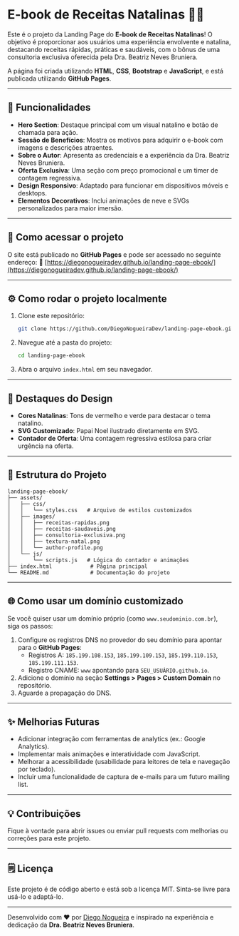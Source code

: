 # E-book de Receitas Natalinas 🎄🍲

Este é o projeto da Landing Page do **E-book de Receitas Natalinas**! O objetivo é proporcionar aos usuários uma experiência envolvente e natalina, destacando receitas rápidas, práticas e saudáveis, com o bônus de uma consultoria exclusiva oferecida pela Dra. Beatriz Neves Bruniera.

A página foi criada utilizando **HTML**, **CSS**, **Bootstrap** e **JavaScript**, e está publicada utilizando **GitHub Pages**.

---

## 🎯 **Funcionalidades**
- **Hero Section**: Destaque principal com um visual natalino e botão de chamada para ação.
- **Sessão de Benefícios**: Mostra os motivos para adquirir o e-book com imagens e descrições atraentes.
- **Sobre o Autor**: Apresenta as credenciais e a experiência da Dra. Beatriz Neves Bruniera.
- **Oferta Exclusiva**: Uma seção com preço promocional e um timer de contagem regressiva.
- **Design Responsivo**: Adaptado para funcionar em dispositivos móveis e desktops.
- **Elementos Decorativos**: Inclui animações de neve e SVGs personalizados para maior imersão.

---

## 🚀 **Como acessar o projeto**
O site está publicado no **GitHub Pages** e pode ser acessado no seguinte endereço:
🔗 [https://diegonogueiradev.github.io/landing-page-ebook/](https://diegonogueiradev.github.io/landing-page-ebook/)

---

## ⚙️ **Como rodar o projeto localmente**
1. Clone este repositório:
   ```bash
   git clone https://github.com/DiegoNogueiraDev/landing-page-ebook.git
   ```
2. Navegue até a pasta do projeto:
   ```bash
   cd landing-page-ebook
   ```
3. Abra o arquivo `index.html` em seu navegador.

---

## 🌟 **Destaques do Design**
- **Cores Natalinas**: Tons de vermelho e verde para destacar o tema natalino.
- **SVG Customizado**: Papai Noel ilustrado diretamente em SVG.
- **Contador de Oferta**: Uma contagem regressiva estilosa para criar urgência na oferta.

---

## 📂 **Estrutura do Projeto**
```
landing-page-ebook/
├── assets/
│   ├── css/
│   │   └── styles.css   # Arquivo de estilos customizados
│   ├── images/
│   │   ├── receitas-rapidas.png
│   │   ├── receitas-saudaveis.png
│   │   ├── consultoria-exclusiva.png
│   │   ├── textura-natal.png
│   │   └── author-profile.png
│   └── js/
│       └── scripts.js   # Lógica do contador e animações
├── index.html            # Página principal
└── README.md             # Documentação do projeto
```

---

## 🌐 **Como usar um domínio customizado**
Se você quiser usar um domínio próprio (como `www.seudominio.com.br`), siga os passos:
1. Configure os registros DNS no provedor do seu domínio para apontar para o **GitHub Pages**:
   - Registros A: `185.199.108.153`, `185.199.109.153`, `185.199.110.153`, `185.199.111.153`.
   - Registro CNAME: `www` apontando para `SEU_USUÁRIO.github.io`.
2. Adicione o domínio na seção **Settings > Pages > Custom Domain** no repositório.
3. Aguarde a propagação do DNS.

---

## ✨ **Melhorias Futuras**
- Adicionar integração com ferramentas de analytics (ex.: Google Analytics).
- Implementar mais animações e interatividade com JavaScript.
- Melhorar a acessibilidade (usabilidade para leitores de tela e navegação por teclado).
- Incluir uma funcionalidade de captura de e-mails para um futuro mailing list.

---

## 💡 **Contribuições**
Fique à vontade para abrir issues ou enviar pull requests com melhorias ou correções para este projeto.

---

## 🗒️ **Licença**
Este projeto é de código aberto e está sob a licença MIT. Sinta-se livre para usá-lo e adaptá-lo.

---

Desenvolvido com ❤️ por [Diego Nogueira](https://github.com/DiegoNogueiraDev) e inspirado na experiência e dedicação da **Dra. Beatriz Neves Bruniera**.
